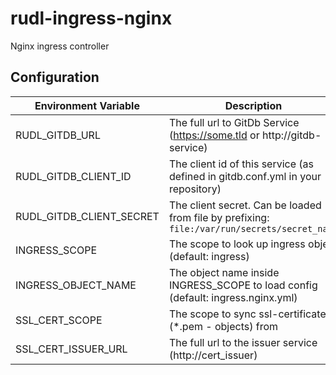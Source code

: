 # rudl-ingress-nginx
Nginx ingress controller


## Configuration

| Environment Variable      | Description |
|---------------------------|-------------|
| RUDL_GITDB_URL            | The full url to GitDb Service (https://some.tld or http://gitdb-service) |
| RUDL_GITDB_CLIENT_ID      | The client id of this service (as defined in gitdb.conf.yml in your repository) |
| RUDL_GITDB_CLIENT_SECRET  | The client secret. Can be loaded from file by prefixing: `file:/var/run/secrets/secret_name` |
| INGRESS_SCOPE             | The scope to look up ingress object (default: ingress) |
| INGRESS_OBJECT_NAME       | The object name inside INGRESS_SCOPE to load config (default: ingress.nginx.yml) |
| SSL_CERT_SCOPE            | The scope to sync ssl-certificates (*.pem - objects) from                        |
| SSL_CERT_ISSUER_URL       | The full url to the issuer service (http://cert_issuer)     |


